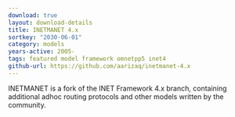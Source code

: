 ```yaml
---
download: true
layout: download-details
title: INETMANET 4.x
sortkey: "2030-06-01"
category: models
years-active: 2005-
tags: featured model framework omnetpp5 inet4
github-url: https://github.com/aarizaq/inetmanet-4.x
---
```


INETMANET is a fork of the INET Framework 4.x branch, containing additional
adhoc routing protocols and other models written by the community.

